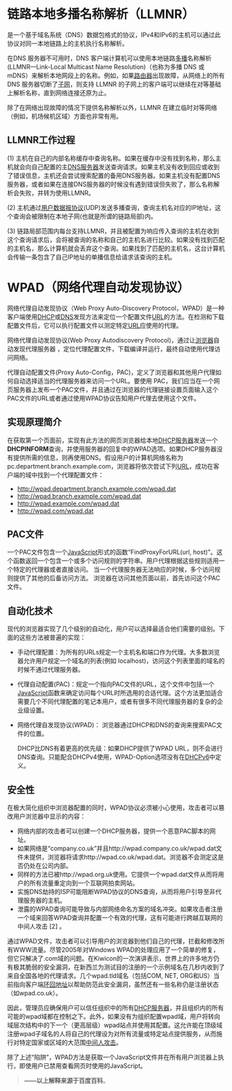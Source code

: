# 链路本地多播名称解析（LLMNR）

是一个基于域名系统（DNS）数据包格式的协议，IPv4和IPv6的主机可以通过此协议对同一本地链路上的主机执行名称解析。

在DNS 服务器不可用时，DNS 客户端计算机可以使用本地链路[多播](https://baike.baidu.com/item/多播)名称解析 (LLMNR—Link-Local Multicast Name Resolution)（也称为多播 DNS 或 mDNS）来解析本地网段上的名称。例如，如果[路由器](https://baike.baidu.com/item/路由器)出现故障，从网络上的所有 DNS 服务器切断了[子网](https://baike.baidu.com/item/子网)，则支持 LLMNR 的子网上的客户端可以继续在对等基础上解析名称，直到网络连接还原为止。

除了在网络出现故障的情况下提供名称解析以外，LLMNR 在建立临时对等网络（例如，机场候机区域）方面也非常有用。

## LLMNR工作过程

(1) 主机在自己的内部名称缓存中查询名称。如果在缓存中没有找到名称，那么主机就会向自己配置的主[DNS服务器](https://baike.baidu.com/item/DNS服务器/8079460)发送查询请求。如果主机没有收到回应或收到了错误信息，主机还会尝试搜索配置的备用DNS服务器。如果主机没有配置DNS服务器，或者如果在连接DNS服务器的时候没有遇到错误但失败了，那么名称解析会失败，并转为使用LLMNR。

(2) 主机通过[用户数据报协议](https://baike.baidu.com/item/用户数据报协议/8535496)(UDP)发送多播查询，查询主机名对应的IP地址，这个查询会被限制在本地子网(也就是所谓的链路局部)内。

(3) 链路局部范围内每台支持LLMNR，并且被配置为响应传入查询的主机在收到这个查询请求后，会将被查询的名称和自己的主机名进行比较。如果没有找到匹配的主机名，那么计算机就会丢弃这个查询。如果找到了匹配的主机名，这台计算机会传输一条包含了自己IP地址的单播信息给请求该查询的主机。



# WPAD（网络代理自动发现协议）

网络代理自动发现协议（Web Proxy Auto-Discovery Protocol，WPAD）是一种客户端使用[DHCP](https://baike.baidu.com/item/DHCP/218195)或[DNS](https://baike.baidu.com/item/DNS/427444)发现方法来定位一个配置文件[URL](https://baike.baidu.com/item/URL/110640)的方法。在检测和下载配置文件后，它可以执行配置文件以测定特定[URL](https://baike.baidu.com/item/URL/110640)应使用的代理。

网络代理自动发现协议(Web Proxy Autodiscovery Protocol)，通过让[浏览器](https://baike.baidu.com/item/浏览器/213911)自动发现代理服务器 ，定位代理配置文件，下载编译并运行，最终自动使用代理访问网络。

代理自动配置文件(Proxy Auto-Config，PAC)，定义了浏览器和其他用户代理如何自动选择适当的代理服务器来访问一个URL。要使用 PAC，我们应当在一个网页服务器上发布一个PAC文件，并且通过在浏览器的代理链接设置页面输入这个PAC文件的URL或者通过使用WPAD协议告知用户代理去使用这个文件。

## 实现原理简介

在获取第一个页面前，实现有此方法的网页浏览器给本地[DHCP服务器](https://baike.baidu.com/item/DHCP服务器/9956953)发送一个**DHCPINFORM**查询，并使用服务器的回复中的WPAD选项。如果DHCP服务器没有提供所需的信息，则再使用DNS。假设用户的计算机网络名称为pc.department.branch.example.com，浏览器将依次尝试下列[URL](https://baike.baidu.com/item/URL/110640)，成功在客户端的域中找到一个代理配置文件：

- http://wpad.department.branch.example.com/wpad.dat
- http://wpad.branch.example.com/wpad.dat
- http://wpad.example.com/wpad.dat
- http://wpad.com/wpad.dat

## PAC文件

一个PAC文件包含一个[JavaScript](https://baike.baidu.com/item/JavaScript)形式的函数“FindProxyForURL(url, host)”。这个函数返回一个包含一个或多个访问规则的字符串。用户代理根据这些规则适用一个特定的代理器或者直接访问。 当一个代理服务器无法响应的时候，多个访问规则提供了其他的后备访问方法。 浏览器在访问其他页面以前，首先访问这个PAC文件。

## 自动化技术

现代的浏览器实现了几个级别的自动化，用户可以选择最适合他们需要的级别。下面的这些方法被普遍的实现：

- 手动代理配置：为所有的URLs规定一个主机名和端口作为代理。大多数浏览器允许用户规定一个域名的列表(例如 localhost)，访问这个列表里面的域名的时候不通过代理服务器。

- 代理自动配置(PAC)：规定一个指向PAC文件的URL，这个文件中包括一个[JavaScript](https://baike.baidu.com/item/JavaScript)函数来确定访问每个URL时所选用的合适代理。这个方法更加适合需要几个不同代理配置的笔记本用户，或者有很多不同代理服务器的复杂的企业级设置。

- 网络代理自发现协议(WPAD)： 浏览器通过DHCP和DNS的查询来搜索PAC文件的位置。

    DHCP比DNS有着更高的优先级：如果DHCP提供了WPAD URL，则不会进行DNS查询。只能配合DHCPv4使用，WPAD-Option选项没有在[DHCPv6](https://baike.baidu.com/item/DHCPv6/2778674)中定义。

## 安全性

在极大简化组织中浏览器配置的同时，WPAD协议必须被小心使用，攻击者可以篡改用户浏览器中显示的内容：

- 网络内部的攻击者可以创建一个DHCP服务器，提供一个恶意PAC脚本的网址。
- 如果网络是“company.co.uk”并且http://wpad.company.co.uk/wpad.dat文件未提供，浏览器将请求http://wpad.co.uk/wpad.dat。浏览器不会测定这是否仍处在公司内部。
- 同样的方法已被http://wpad.org.uk使用。它提供一个wpad.dat文件从而将用户的所有流量重定向到一个互联网拍卖网站。
- 实施DNS劫持的ISP可能阻断WPAD协议的DNS查询，从而将用户引导至非代理服务器的主机。
- 泄露的WPAD查询可能导致与内部网络命名方案的域名冲突。如果攻击者注册一个域来回答WPAD查询并配置一个有效的代理，这有可能进行跨越互联网的中间人攻击 [2] 。

通过WPAD文件，攻击者可以引导用户的浏览器到他们自己的代理，拦截和修改所有WWW流量。尽管2005年对Windows WPAD的处理应用了一个简单的修复，但它只解决了.com域的问题。在Kiwicon的一次演讲表示，世界上的许多地方仍有极其脆弱的安全漏洞，在新西兰为测试目的注册的一个示例域名在几秒内收到了来自全国各地的代理请求。几个wpad.tld域名（包括COM, NET, ORG和US）当前指向客户端[环回地址](https://baike.baidu.com/item/环回地址/8443645)以帮助防范此安全漏洞，虽然还有一些名称仍是注册状态（如wpad.co.uk）。

因此，管理员应确保用户可以信任组织中的所有[DHCP服务器](https://baike.baidu.com/item/DHCP服务器/9956953)，并且组织内的所有可能的wpad域都在控制之下。此外，如果没有为组织配置wpad域，用户将转向域层次结构中的下一个（更高层级）wpad站点并使用其配置。这允许能在顶级域注册wpad子域名的人将自己的代理设为对所有流量或特定站点提供服务，从而施行对特定国家或区域的大范围[中间人攻击](https://baike.baidu.com/item/中间人攻击/1739730)。

除了上述“陷阱”，WPAD方法是获取一个JavaScript文件并在所有用户浏览器上执行，即使用户已禁用查看网页时使用的JavaScript。

> **——以上解释来源于百度百科**。

